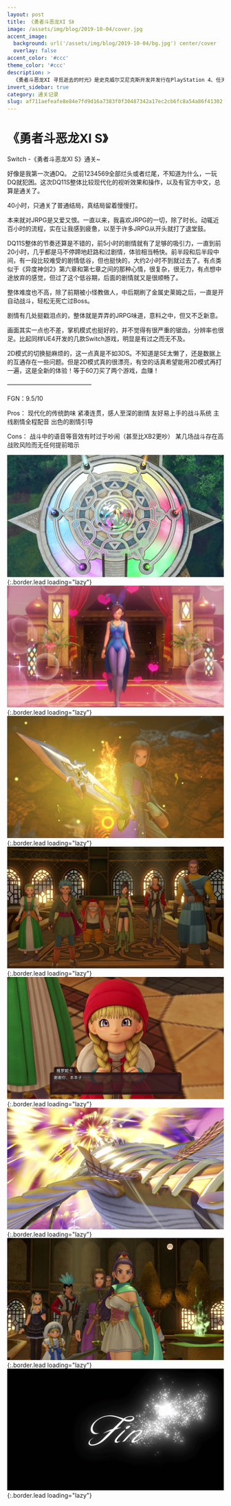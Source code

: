 ```yaml
---
layout: post
title: 《勇者斗恶龙XI S》
image: /assets/img/blog/2019-10-04/cover.jpg
accent_image: 
  background: url('/assets/img/blog/2019-10-04/bg.jpg') center/cover
  overlay: false
accent_color: '#ccc'
theme_color: '#ccc'
description: >
  《勇者斗恶龙XI 寻觅逝去的时光》是史克威尔艾尼克斯开发并发行在PlayStation 4、任天堂3DS、Windows和任天堂Switch平台上的电子角色扮演游戏。游戏是勇者斗恶龙系列第11部正传，也是系列诞生30周年的纪念作品。
invert_sidebar: true
category: 通关记录
slug: af711aefeafe8e84e7fd9d16a7383f0f30487342a17ec2cb6fc8a54a86f41302
---
```


# 《勇者斗恶龙XI S》

Switch -《勇者斗恶龙XI S》通关~

好像是我第一次通DQ。
之前1234569全部烂头或者烂尾，不知道为什么，一玩DQ就犯困。这次DQ11S整体比较现代化的视听效果和操作，以及有官方中文，总算是通关了。

40小时，只通关了普通结局，真结局留着慢慢打。

本来就对JRPG是又爱又恨。一直以来，我喜欢JRPG的一切，除了时长。动辄近百小时的流程，实在让我感到疲惫，以至于许多JRPG从开头就打了退堂鼓。

DQ11S整体的节奏还算是不错的，前5小时的剧情就有了足够的吸引力，一直到前20小时，几乎都是马不停蹄地赶路和过剧情，体验相当畅快。前半段和后半段中间，有一段比较难受的剧情低谷，但也挺快的，大约2小时不到就过去了。有点类似于《异度神剑2》第六章和第七章之间的那种心情，很复杂，很无力，有点想中途放弃的感觉，但过了这个低谷期，后面的剧情就又是很顺畅了。

整体难度也不高，除了前期被小怪教做人，中后期刷了金属史莱姆之后，一直是开自动战斗，轻松无死亡过Boss。

剧情有几处挺戳泪点的，整体就是弄弄的JRPG味道，意料之中，但又不乏新意。

画面其实一点也不差，掌机模式也挺好的，并不觉得有很严重的锯齿，分辨率也很足。比起同样UE4开发的几款Switch游戏，明显是有过之而无不及。

2D模式的切换挺麻烦的，这一点真是不如3DS。不知道是SE太懒了，还是数据上的互通存在一些问题。但是2D模式真的很漂亮，有空的话真希望能用2D模式再打一遍，这是全新的体验！等于60刀买了两个游戏，血赚！

——————————————

FGN：9.5/10

Pros：
现代化的传统韵味
紧凑连贯，感人至深的剧情
友好易上手的战斗系统
主线剧情全程配音
出色的剧情引导

Cons：
战斗中的语音等音效有时过于吵闹（甚至比XB2更吵）
某几场战斗存在高战败风险而无任何提前暗示

![](/assets/img/blog/2019-10-04/1.jpg){:.border.lead loading="lazy"}
![](/assets/img/blog/2019-10-04/2.jpg){:.border.lead loading="lazy"}
![](/assets/img/blog/2019-10-04/3.jpg){:.border.lead loading="lazy"}
![](/assets/img/blog/2019-10-04/4.jpg){:.border.lead loading="lazy"}
![](/assets/img/blog/2019-10-04/5.jpg){:.border.lead loading="lazy"}
![](/assets/img/blog/2019-10-04/6.jpg){:.border.lead loading="lazy"}
![](/assets/img/blog/2019-10-04/7.jpg){:.border.lead loading="lazy"}
![](/assets/img/blog/2019-10-04/8.jpg){:.border.lead loading="lazy"}

